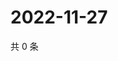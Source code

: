 # 2022-11-27

共 0 条

<!-- BEGIN WEIBO -->
<!-- 最后更新时间 Sun Nov 27 2022 01:12:23 GMT+0800 (China Standard Time) -->

<!-- END WEIBO -->
